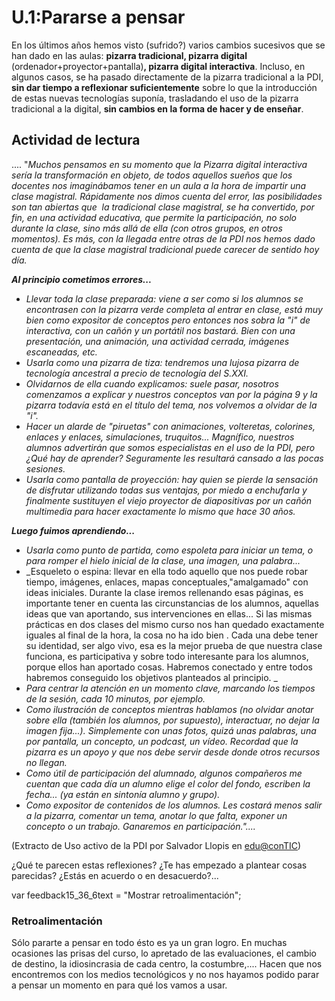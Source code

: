 # U.1:Pararse a pensar

En los últimos años hemos visto (sufrido?) varios cambios sucesivos que se han dado en las aulas: **pizarra tradicional, pizarra digital** (ordenador+proyector+pantalla)**, pizarra digital interactiva**. Incluso, en algunos casos, se ha pasado directamente de la pizarra tradicional a la PDI, **sin dar tiempo a reflexionar suficientemente** sobre lo que la introducción de estas nuevas tecnologías suponía, trasladando el uso de la pizarra tradicional a la digital, **sin cambios en la forma de hacer y de enseñar**.

## Actividad de lectura

.... "_Muchos pensamos en su momento que la Pizarra digital interactiva sería la transformación en objeto, de todos aquellos sueños que los docentes nos imaginábamos tener en un aula a la hora de impartir una clase magistral. Rápidamente nos dimos cuenta del error, las posibilidades son tan abiertas que  la tradicional clase magistral, se ha convertido, por fin, en una actividad educativa, que permite la participación, no solo durante la clase, sino más allá de ella (con otros grupos, en otros momentos). Es más, con la llegada entre otras de la PDI nos hemos dado cuenta de que la clase magistral tradicional puede carecer de sentido hoy día._

_**Al principio cometimos errores...**_

*   _Llevar toda la clase preparada: viene a ser como si los alumnos se encontrasen con la pizarra verde completa al entrar en clase, está muy bien como expositor de conceptos pero entonces nos sobra la "i" de interactiva, con un cañón y un portátil nos bastará. Bien con una presentación, una animación, una actividad cerrada, imágenes escaneadas, etc._
*   _Usarla como una pizarra de tiza: tendremos una lujosa pizarra de tecnología ancestral a precio de tecnología del S.XXI._
*   _Olvidarnos de ella cuando explicamos: suele pasar, nosotros comenzamos a explicar y nuestros conceptos van por la página 9 y la pizarra todavía está en el título del tema, nos volvemos a olvidar de la "i"._
*   _Hacer un alarde de "piruetas" con animaciones, volteretas, colorines, enlaces y enlaces, simulaciones, truquitos... Magnífico, nuestros alumnos advertirán que somos especialistas en el uso de la PDI, pero ¿Qué hay de aprender? Seguramente les resultará cansado a las pocas sesiones._
*   _Usarla como pantalla de proyección: hay quien se pierde la sensación de disfrutar utilizando todas sus ventajas, por miedo a enchufarla y finalmente sustituyen el viejo proyector de diapositivas por un cañón  multimedia para hacer exactamente lo mismo que hace 30 años._

_**Luego fuimos aprendiendo...**_

*   _Usarla como punto de partida, como espoleta para iniciar un tema, o para romper el hielo inicial de la clase, una imagen, una palabra..._
*   _Esqueleto o espina: llevar en ella todo aquello que nos puede robar tiempo, imágenes, enlaces, mapas conceptuales,"amalgamado" con ideas iniciales. Durante la clase iremos rellenando esas páginas, es importante tener en cuenta las circunstancias de los alumnos, aquellas ideas que van aportando, sus intervenciones en ellas... Si las mismas prácticas en dos clases del mismo curso nos han quedado exactamente iguales al final de la hora, la cosa no ha ido bien . Cada una debe tener su identidad, ser algo vivo, esa es la mejor prueba de que nuestra clase funciona, es participativa y sobre todo interesante para los alumnos, porque ellos han aportado cosas. Habremos conectado y entre todos habremos conseguido los objetivos planteados al principio. _
*   _Para centrar la atención en un momento clave, marcando los tiempos de la sesión, cada 10 minutos, por ejemplo._
*   _Como ilustración de conceptos mientras hablamos (no olvidar anotar sobre ella (también los alumnos, por supuesto), interactuar, no dejar la imagen fija...). Simplemente con unas fotos, quizá unas palabras, una por pantalla, un concepto, un podcast, un vídeo. Recordad que la pizarra es un apoyo y que nos debe servir desde donde otros recursos no llegan._
*   _Como útil de participación del alumnado, algunos compañeros me cuentan que cada día un alumno elige el color del fondo, escriben la fecha... (ya están en sintonía alumno y grupo)._
*   _Como expositor de contenidos de los alumnos. Les costará menos salir a la pizarra, comentar un tema, anotar lo que falta, exponer un concepto o un trabajo. Ganaremos en participación."...._

(Extracto de Uso activo de la PDI por Salvador Llopis en [edu@conTIC](http://www.educacontic.es/)) 

¿Qué te parecen estas reflexiones? ¿Te has empezado a plantear cosas parecidas? ¿Estás en acuerdo o en desacuerdo?...

var feedback15\_36\_6text = "Mostrar retroalimentación";

### Retroalimentación

Sólo pararte a pensar en todo ésto es ya un gran logro. En muchas ocasiones las prisas del curso, lo apretado de las evaluaciones, el cambio de destino, la idiosincrasia de cada centro, la costumbre,.... Hacen que nos encontremos con los medios tecnológicos y no nos hayamos podido parar a pensar un momento en para qué los vamos a usar.

